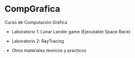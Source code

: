 # CompGrafica
Curso de Computación Gráfica

* Laboratorio 1: Lunar Lander game (Ejecutable Space Race)
* Laboratorio 2: RayTracing

* Otros materiales teoricos y practicos
